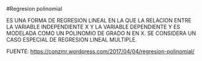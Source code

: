 #Regresion polinomial

ES UNA FORMA DE REGRESION LINEAL EN LA QUE LA RELACION ENTRE LA VARIABLE INDEPENDIENTE X Y LA VARIABLE DEPENDIENTE Y ES MODELADA COMO UN POLINOMIO DE GRADO N EN X. SE CONSIDERA UN CASO ESPECIAL DE REGRESION LINEAL MULTIPLE. 

FUENTE: https://conzmr.wordpress.com/2017/04/04/regresion-polinomial/
